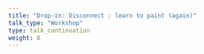 ```yaml
---
title: "Drop-in: Disconnect : learn to paint (again)"
talk_type: "Workshop"
type: talk_continuation
weight: 8
---
```

